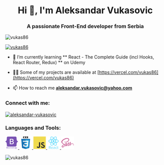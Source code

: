 <h1 align="center">Hi 👋, I'm Aleksandar Vukasovic</h1>
<h3 align="center">A passionate Front-End developer from Serbia</h3>

<p align="left"> <img src="https://komarev.com/ghpvc/?username=vukas86&label=Profile%20views&color=0e75b6&style=flat" alt="vukas86" /> </p>

<p align="left"> <a href="https://github.com/ryo-ma/github-profile-trophy"><img src="https://github-profile-trophy.vercel.app/?username=vukas86" alt="vukas86" /></a> </p>

- 🌱 I’m currently learning **
React - The Complete Guide (incl Hooks, React Router, Redux)
** on Udemy

- 👨‍💻 Some of my projects are available at [https://vercel.com/vukas86](https://vercel.com/vukas86)

- 📫 How to reach me **aleksandar.vukasovic@yahoo.com**

<h3 align="left">Connect with me:</h3>
<p align="left">
<a href="https://linkedin.com/in/aleksandar-vukasovic" target="blank"><img align="center" src="https://raw.githubusercontent.com/rahuldkjain/github-profile-readme-generator/master/src/images/icons/Social/linked-in-alt.svg" alt="aleksandar-vukasovic" height="30" width="40" /></a>
</p>

<h3 align="left">Languages and Tools:</h3>
<p align="left"> <a href="https://getbootstrap.com" target="_blank"> <img src="https://raw.githubusercontent.com/devicons/devicon/master/icons/bootstrap/bootstrap-plain-wordmark.svg" alt="bootstrap" width="40" height="40"/> </a> <a href="https://www.w3schools.com/css/" target="_blank"> <img src="https://raw.githubusercontent.com/devicons/devicon/master/icons/css3/css3-original-wordmark.svg" alt="css3" width="40" height="40"/> </a> <a href="https://developer.mozilla.org/en-US/docs/Web/JavaScript" target="_blank"> <img src="https://raw.githubusercontent.com/devicons/devicon/master/icons/javascript/javascript-original.svg" alt="javascript" width="40" height="40"/> </a> <a href="https://reactjs.org/" target="_blank"> <img src="https://raw.githubusercontent.com/devicons/devicon/master/icons/react/react-original-wordmark.svg" alt="react" width="40" height="40"/> </a> <a href="https://sass-lang.com" target="_blank"> <img src="https://raw.githubusercontent.com/devicons/devicon/master/icons/sass/sass-original.svg" alt="sass" width="40" height="40"/> </a> </p>

<p><img align="center" src="https://github-readme-stats.vercel.app/api/top-langs?username=vukas86&show_icons=true&locale=en&layout=compact" alt="vukas86" /></p>
